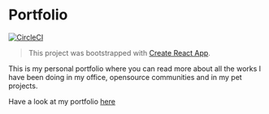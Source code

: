 # Portfolio

[![CircleCI](https://img.shields.io/circleci/build/github/ameerthehacker/portfolio.svg?style=for-the-badge)](https://circleci.com/gh/ameerthehacker/portfolio)

> This project was bootstrapped with [Create React App](https://github.com/facebook/create-react-app).

This is my personal portfolio where you can read more about all the works I have been doing in my office, opensource communities and in my pet projects.

Have a look at my portfolio [here](https://ameerthehacker.me/)
